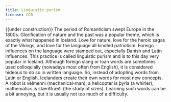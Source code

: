 ```yaml
---
title: Linguistic purism
license: CC0
---
```


{{under construction}}
The period of Romanticism swept Europe in the 1800s. Glorification of nature and the past was a popular theme, which is exactly what happened in Iceland. Love for nature, love for the heroic sagas of the Vikings, and love for the language all kindled patriotism. Foreign influences on the language were stamped out, especially Danish and Latin influences. This practice is called linguistic purism and is to this day very popular in Iceland. Although foreign slang or loan words are sometimes used colloquially (nowadays most often from English), it is considered hideous to do so in written language. So, instead of adopting words from Latin or English, Icelanders create their own words for most new concepts. A robot is vélmenni (mechanical-man), a helicopter is þyrla (a whirler), mathematics is stærðfræði (the study of sizes). Learning such words can be a bit annoying, but it is usually not too much of a difficulty.
